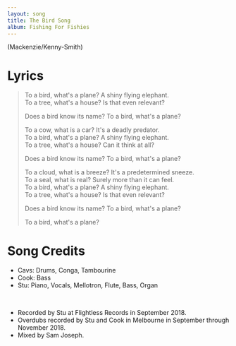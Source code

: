 ```yaml
---
layout: song
title: The Bird Song
album: Fishing For Fishies
---
```


(Mackenzie/Kenny-Smith)

# Lyrics

> To a bird, what's a plane? A shiny flying elephant.  
> To a tree, what's a house? Is that even relevant?  
>  
> Does a bird know its name? To a bird, what's a plane?  
>  
> To a cow, what is a car? It's a deadly predator.  
> To a bird, what's a plane? A shiny flying elephant.  
> To a tree, what's a house? Can it think at all?  
>  
> Does a bird know its name? To a bird, what's a plane?  
>  
> To a cloud, what is a breeze? It's a predetermined sneeze.  
> To a seal, what is real? Surely more than it can feel.  
> To a bird, what's a plane? A shiny flying elephant.  
> To a tree, what's a house? Is that even relevant?  
>  
> Does a bird know its name? To a bird, what's a plane?  
>  
> To a bird, what's a plane?  

# Song Credits

* Cavs: Drums, Conga, Tambourine
* Cook: Bass
* Stu: Piano, Vocals, Mellotron, Flute, Bass, Organ
<br>

* Recorded by Stu at Flightless Records in September 2018.
* Overdubs recorded by Stu and Cook in Melbourne in September through November 2018.
* Mixed by Sam Joseph.
